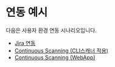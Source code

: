 # 연동 예시

다음은 사용자 환경 연동 시나리오입니다.

* [Jira 연동](jira.md)
* [Continuous Scanning (CLI스캐너 적용)](continuous-scanning-cli.md)
* [Continuous Scanning (WebApp)](continuous-scanning-webapp.md)
